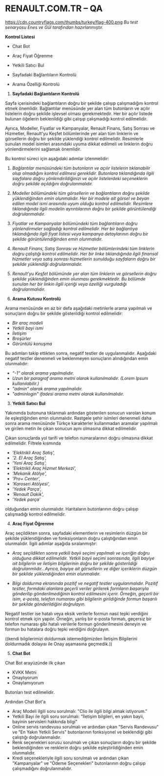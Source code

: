 #
# **RENAULT.COM.TR – QA**
<img>https://cdn.countryflags.com/thumbs/turkey/flag-400.png</img>
_Bu test senaryosu Enes ve Gül tarafından hazırlanmıştır._

**Kontrol Listesi**

- Chat Bot

- Araç Fiyat Öğrenme
- Yetkili Satıcı Bul
- Sayfadaki Bağlantıların Kontrolü
- Arama Özelliği Kontrolü

1. **Sayfadaki Bağlantıların Kontrolü**

Sayfa içerisindeki bağlantıların doğru bir şekilde çalışıp çalışmadığını kontrol etmek önemlidir. Bağlantılar menüsünde yer alan tüm butonların ve açılır listelerin doğru şekilde işlevsel olması gerekmektedir. Her bir açılır listede bulunan öğelerin beklenildiği gibi çalışıp çalışmadığı kontrol edilmelidir.

Ayrıca, Modeller, Fiyatlar ve Kampanyalar, Renault Finans, Satış Sonrası ve Hizmetler, Renault'yu Keşfet bölümlerinde yer alan tüm linklerin ve görsellerin doğru bir şekilde yüklendiği kontrol edilmelidir. Resimlerle sunulan model isimleri arasındaki uyuma dikkat edilmeli ve linklerin doğru yönlendirmelerini sağlamak önemlidir.

Bu kontrol süreci için aşağıdaki adımlar izlenmelidir:

1. _Bağlantılar menüsündeki tüm butonların ve açılır listelerin tıklanabilir olup olmadığını kontrol edilmesi gereklidir. Butonlara tıklandığında ilgili sayfalara doğru yönlendirildiğinizi ve açılır listelerdeki seçeneklerin doğru şekilde açıldığını doğrulanmalıdır._

2. _Modeller bölümündeki tüm görsellerin ve bağlantıların doğru şekilde yüklendiğinden emin olunmalıdır. Her bir modele ait görsel ve beyan edilen model ismi arasında uyum olduğu kontrol edilmelidir. Resimlere tıklandığında ilgili modelin ayrıntılarının doğru bir şekilde görüntülendiği doğrulanmalıdır._

3. _Fiyatlar ve Kampanyalar bölümündeki tüm bağlantıların doğru yönlendirmeler sağladığı kontrol edilmelidir. Her bir bağlantıya tıklandığında ilgili fiyat listesi veya kampanya detaylarının doğru bir şekilde görüntülendiğinden emin olunmalıdır._

4. _Renault Finans, Satış Sonrası ve Hizmetler bölümlerindeki tüm linklerin doğru çalıştığı kontrol edilmelidir. Her bir linke tıklandığında ilgili finansal hizmetler veya satış sonrası hizmetlerin sunulduğu sayfaların doğru bir şekilde yüklendiği doğrulanmalıdır._

5. _Renault'yu Keşfet bölümünde yer alan tüm linklerin ve görsellerin doğru şekilde yüklendiğinden emin olunması gerekmektedir. Bu bölümde sunulan her bir linkin ilgili içeriği veya özelliği vurguladığı doğrulanmalıdır._

2. **Arama Kutusu Kontrolü**

Arama menüsünde en az bir defa aşağıdaki metinlerle arama yapılmalı ve sonuçların doğru bir şekilde gösterildiği kontrol edilmelidir:

- _Bir araç modeli_
- _Yetkili bayi ismi_
- _İletişim_
- _Broşürler_
- _Görüntülü konuşma_

Bu adımları takip ettikten sonra, negatif testler de uygulanmalıdır. Aşağıdaki negatif testler denenmeli ve beklenmeyen sonuçların alındığından emin olunmalıdır:

- _"-1" olarak arama yapılmalıdır._
- _Uzun bir paragraf arama metni olarak kullanılmalıdır. (Lorem Ipsum kullanılabilir.)_
- _"admin" olarak arama yapılmalıdır._
- _"adminlogin" ifadesi arama metni olarak kullanılmalıdır._

3. **Yetkili Satıcı Bul**

Yakınımda butonuna tıklanmalı ardından gösterilen sonucun varolan konum ile eşleştiğinden emin olunmalıdır. Rastgele şehir isimleri denenmeli daha sonra arama menüsünde Türkçe karakterler kullanmadan aramalar yapılmalı ve girilen metin ile çıkan sonucun aynı olmasına dikkat edilmelidir.

Çıkan sonuçlarda yol tarifi ve telefon numaralarının doğru olmasına dikkat edilmelidir. Filtrele kısmında

- _'Elektrikli Araç Satış',_
- _'2. El Araç Satış',_
- _'Yeni Araç Satış',_
- _'Elektrikli Araç Hizmet Merkezi',_
- _'Mekanik Atölye',_
- _'Pro+ Center',_
- _'Karoseri Atölyesi',_
- _'Yedek Parça',_
- _'Renault Dakik',_
- _'Yedek parça'_

olduğundan emin olunmalıdır. Haritaların butonlarının doğru çalışıp çalışmadığı kontrol edilmelidir.

4. **Araç Fiyat Öğrenme**

Araç seçildikten sonra, sayfadaki elementlerin ve resimlerin düzgün bir şekilde yüklendiğinden ve fonksiyonların doğru çalıştığından emin olunmalıdır. İlgili adımlar aşağıda sıralanmıştır:

- _Araç seçildikten sonra yetkili bayii seçimi yapılmalı ve içeriğin doğru olduğuna dikkat edilmelidir. Yetkili bayii seçimi sonrasında, ilgili bayiye ait bilgilerin ve iletişim bilgilerinin doğru bir şekilde gösterildiği doğrulanmlıdır.. Ayrıca, bayiye ait görsellerin ve diğer içeriklerin düzgün bir şekilde yüklendiğinden emin olunmalıdır._

- _Bilgi doldurma ekranında pozitif ve negatif testler uygulanmalıdır. Pozitif testler, formdaki alanlara geçerli veriler girilerek formların başarıyla gönderilip gönderilmediğinin kontrol edilmesini içerir. Örneğin, geçerli bir isim, e-posta, telefon numarası gibi bilgilerin girildiğinde formun başarılı bir şekilde gönderildiğini doğrulayın._

Negatif testler ise hatalı veya eksik verilerle formun nasıl tepki verdiğini kontrol etmek için yapılır. Örneğin, yanlış bir e-posta formatı, geçersiz bir telefon numarası gibi hatalı verilerle formun gönderilmesini deneyin ve formun bu hatalara doğru tepki verdiğini doğrulayın.

((kendi bilgilerimizi doldurmak istemediğimizden İletişim Bilgilerini doldurmadık dolayısı ile Onay aşamasına geçmedik.))

5. **Chat Bot**

Chat Bot arayüzünde ilk çıkan

- KVKK Metni
- Onaylıyorum
- Onaylamıyorum

Butonları test edilmelidir.

Ardından Chat Bot'a

- Araç Modeli ilgili soru sorulmalı: "Clio ile ilgili bilgi almak istiyorum."
- Yetkili Bayi ile ilgili soru sorulmalı: "İletişim bilgileri, en yakın bayii, bayinin servisleri hakkında bilgi"
- Online servis randevusu sorulmalı ve ardından çıkan "Servis Randevusu" ve "En Yakın Yetkili Servis" butonlarının fonksiyonel ve beklendiği gibi çalıştığı doğrulanmalıdır.
- Renk seçenekleri sorusu sorulmalı ve çıkan sonuçların doğru bir şekilde beklendiğinden ve renklerin doğru şekilde eşleştirildiğinden emin olunmalıdır.
- Kredi seçenekleriyle ilgili soru sorulmalı ve ardından çıkan "Kampanyalar" ve "Ödeme Seçenekleri" butonlarının doğru çalışıp çalışmadığını doğrulanmalıdır.
